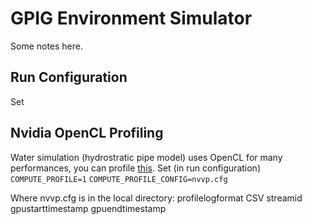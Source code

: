 # GPIG Environment Simulator

Some notes here.

## Run Configuration
Set

## Nvidia OpenCL Profiling
Water simulation (hydrostratic pipe model) uses OpenCL for many performances, you can profile [this](http://uob-hpc.github.io/2015/05/27/nvvp-import-opencl/).
Set (in run configuration)
`COMPUTE_PROFILE=1`
`COMPUTE_PROFILE_CONFIG=nvvp.cfg`

Where nvvp.cfg is in the local directory:
	profilelogformat CSV
	streamid
	gpustarttimestamp
	gpuendtimestamp